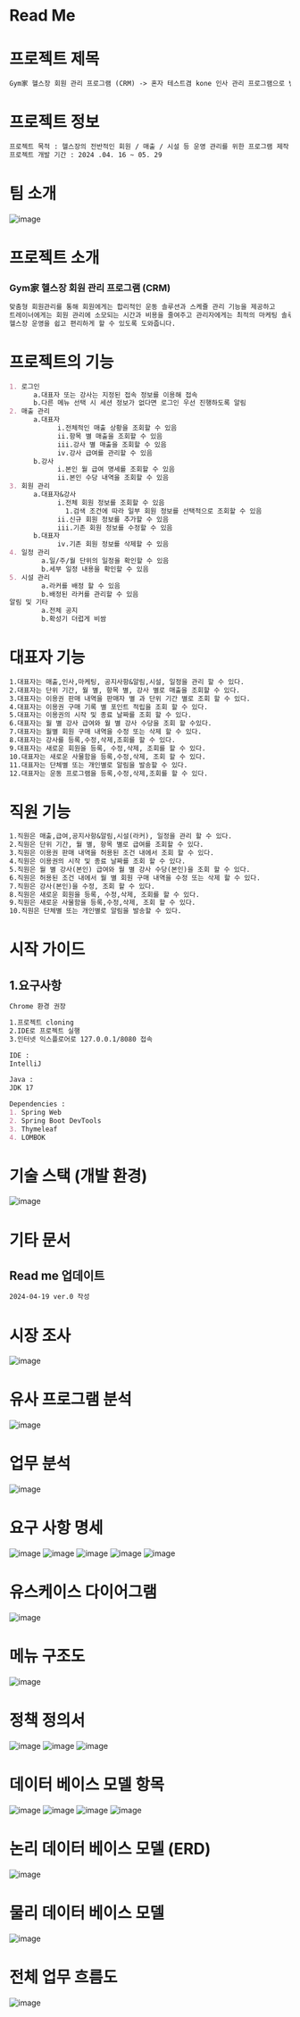 # Read Me
# 프로젝트 제목
```markdown
Gym家 헬스장 회원 관리 프로그램 (CRM) -> 혼자 테스트겸 kone 인사 관리 프로그램으로 변경중~
```

# 프로젝트 정보
```markdown
프로젝트 목적 : 헬스장의 전반적인 회원 / 매출 / 시설 등 운영 관리를 위한 프로그램 제작
프로젝트 개발 기간 : 2024 .04. 16 ~ 05. 29
```

# 팀 소개
![image](https://github.com/WillingToGoHome/GymGa/assets/157683550/9efac424-2413-457b-a4ca-74b88e8bb35b)


# 프로젝트 소개
### Gym家 헬스장 회원 관리 프로그램 (CRM)
```markdown
맞춤형 회원관리를 통해 회원에게는 합리적인 운동 솔루션과 스케쥴 관리 기능을 제공하고
트레이너에게는 회원 관리에 소모되는 시간과 비용을 줄여주고 관리자에게는 최적의 마케팅 솔루션 추천하여
헬스장 운영을 쉽고 편리하게 할 수 있도록 도와줍니다.
```
# 프로젝트의 기능
```markdown
1. 로그인
      a.대표자 또는 강사는 지정된 접속 정보를 이용해 접속
      b.다른 메뉴 선택 시 세션 정보가 없다면 로그인 우선 진행하도록 알림
2. 매출 관리
      a.대표자
            i.전체적인 매출 상황을 조회할 수 있음
            ii.항목 별 매출을 조회할 수 있음
            iii.강사 별 매출을 조회할 수 있음
            iv.강사 급여를 관리할 수 있음
      b.강사
            i.본인 월 급여 명세를 조회할 수 있음
            ii.본인 수당 내역을 조회할 수 있음
3. 회원 관리
      a.대표자&강사
            i.전체 회원 정보를 조회할 수 있음
              1.검색 조건에 따라 일부 회원 정보를 선택적으로 조회할 수 있음
            ii.신규 회원 정보를 추가할 수 있음
            iii.기존 회원 정보를 수정할 수 있음
      b.대표자
            iv.기존 회원 정보를 삭제할 수 있음
4. 일정 관리
        a.일/주/월 단위의 일정을 확인할 수 있음
        b.세부 일정 내용을 확인할 수 있음
5. 시설 관리
        a.라커를 배정 할 수 있음
        b.배정된 라커를 관리할 수 있음
알림 및 기타
        a.전체 공지
        b.확성기 더럽게 비쌈
```

# 대표자 기능
```markdown
1.대표자는 매출,인사,마케팅, 공지사항&알림,시설, 일정을 관리 할 수 있다.
2.대표자는 단위 기간, 월 별, 항목 별, 강사 별로 매출을 조회할 수 있다.
3.대표자는 이용권 판매 내역을 판매자 별 과 단위 기간 별로 조회 할 수 있다.
4.대표자는 이용권 구매 기록 별 포인트 적립을 조회 할 수 있다.
5.대표자는 이용권의 시작 및 종료 날짜를 조회 할 수 있다.
6.대표자는 월 별 강사 급여와 월 별 강사 수당을 조회 할 수있다.
7.대표자는 월별 회원 구매 내역을 수정 또는 삭제 할 수 있다.
8.대표자는 강사를 등록,수정,삭제,조회를 할 수 있다.
9.대표자는 새로운 회원을 등록, 수정,삭제, 조회를 할 수 있다.
10.대표자는 새로운 사물함을 등록,수정,삭제, 조회 할 수 있다.
11.대표자는 단체별 또는 개인별로 알림을 발송할 수 있다.
12.대표자는 운동 프로그램을 등록,수정,삭제,조회를 할 수 있다.
```
# 직원 기능
```markdown
1.직원은 매출,급여,공지사항&알림,시설(라커), 일정을 관리 할 수 있다.
2.직원은 단위 기간, 월 별, 항목 별로 급여를 조회할 수 있다.
3.직원은 이용권 판매 내역을 허용된 조건 내에서 조회 할 수 있다.
4.직원은 이용권의 시작 및 종료 날짜를 조회 할 수 있다.
5.직원은 월 별 강사(본인) 급여와 월 별 강사 수당(본인)을 조회 할 수 있다.
6.직원은 허용된 조건 내에서 월 별 회원 구매 내역을 수정 또는 삭제 할 수 있다.
7.직원은 강사(본인)을 수정, 조회 할 수 있다.
8.직원은 새로운 회원을 등록, 수정,삭제, 조회를 할 수 있다.
9.직원은 새로운 사물함을 등록,수정,삭제, 조회 할 수 있다.
10.직원은 단체별 또는 개인별로 알림을 발송할 수 있다.
```
# 시작 가이드
## 1.요구사항
```markdown
Chrome 환경 권장

1.프로젝트 cloning
2.IDE로 프로젝트 실행
3.인터넷 익스플로어로 127.0.0.1/8080 접속

IDE :
IntelliJ

Java :
JDK 17

Dependencies :
1. Spring Web
2. Spring Boot DevTools
3. Thymeleaf
4. LOMBOK
```
   
# 기술 스택 (개발 환경)
![image](https://github.com/WillingToGoHome/GymGa/assets/157683550/2969df46-9b68-48ea-8030-e0d01d0467f9)

# 기타 문서
## Read me 업데이트
```markdown
2024-04-19 ver.0 작성
```
# 시장 조사
![image](https://github.com/WillingToGoHome/GymGa/assets/157683550/3e5bb9d0-e48a-46e6-bef7-a799835e7cde)

# 유사 프로그램 분석
![image](https://github.com/WillingToGoHome/GymGa/assets/157683550/a3cc0938-89b4-432d-8e1f-10a936e02632)

# 업무 분석
![image](https://github.com/WillingToGoHome/GymGa/assets/157683550/f0f47d7b-a839-45ed-bd6e-1b0f54f4eadb)

# 요구 사항 명세
![image](https://github.com/WillingToGoHome/GymGa/assets/157683550/5bebfe1b-3090-4cec-9293-6940bc9f0b37)
![image](https://github.com/WillingToGoHome/GymGa/assets/157683550/28f5bc7c-fd1d-49a6-9431-777e6220f668)
![image](https://github.com/WillingToGoHome/GymGa/assets/157683550/5a5c0994-f30e-4178-b2bb-5e7ec042ed29)
![image](https://github.com/WillingToGoHome/GymGa/assets/157683550/484a9c2a-f079-43e1-8a9b-89e9744e6150)
![image](https://github.com/WillingToGoHome/GymGa/assets/157683550/75ed1acb-0494-4eb0-8459-9c7757a4daec)

# 유스케이스 다이어그램
![image](https://github.com/WillingToGoHome/GymGa/assets/157683550/b8687c7d-fdc6-4fbf-9684-4a52cab0303d)

# 메뉴 구조도
![image](https://github.com/WillingToGoHome/GymGa/assets/157683550/2270485f-e74d-42b9-a6ab-5fb1f0ac0e9c)


# 정책 정의서
![image](https://github.com/WillingToGoHome/GymGa/assets/157683550/51cc41fa-1e91-464a-b67c-76d2d23e20c6)
![image](https://github.com/WillingToGoHome/GymGa/assets/157683550/39d834b3-948a-4867-b909-350beb897333)
![image](https://github.com/WillingToGoHome/GymGa/assets/157683550/8866117b-ff62-4ec5-9da3-e45f821434e3)

# 데이터 베이스 모델 항목
![image](https://github.com/WillingToGoHome/GymGa/assets/157683550/a960ea87-002e-43f6-986b-5eaec806bf44)
![image](https://github.com/WillingToGoHome/GymGa/assets/157683550/f2c51ab8-1479-468e-b814-0baef8c490ed)
![image](https://github.com/WillingToGoHome/GymGa/assets/157683550/e5aa7df6-19f8-44f0-8af1-97786e0486f9)
![image](https://github.com/WillingToGoHome/GymGa/assets/157683550/30bc6f00-cf8a-462c-bf6d-0e7053915144)

# 논리 데이터 베이스 모델 (ERD)
![image](https://github.com/WillingToGoHome/GymGa/assets/157683550/07a9b38f-e10f-4d76-a68a-82250fa60e66)

# 물리 데이터 베이스 모델
![image](https://github.com/WillingToGoHome/GymGa/assets/157683550/295d8a0d-3afa-4e32-9fdd-a2b13aa30248)

# 전체 업무 흐름도
![image](https://github.com/WillingToGoHome/GymGa/assets/157683550/12ad0926-dd38-4d9c-a8e9-47e9d5a9013c)














